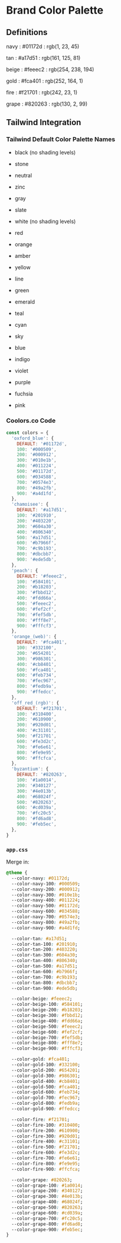 # Brand Color Palette

## Definitions

navy
: #01172d
: rgb(1, 23, 45)

tan
: #a17d51
: rgb(161, 125, 81)

beige
: #feeec2
: rgb(254, 238, 194)

gold
: #fca401
: rgb(252, 164, 1)

fire
: #f21701
: rgb(242, 23, 1)

grape
: #820263
: rgb(130, 2, 99)

## Tailwind Integration

### Tailwind Default Color Palette Names

- black (no shading levels)
- stone
- neutral
- zinc
- gray
- slate
- white (no shading levels)

- red
- orange
- amber
- yellow
- line
- green
- emerald
- teal
- cyan
- sky
- blue
- indigo
- violet
- purple
- fuchsia
- pink

### Coolors.co Code

```js
const colors = {
  'oxford_blue': {
    DEFAULT: '#01172d',
    100: '#000509',
    200: '#000912',
    300: '#010e1b',
    400: '#011224',
    500: '#01172d',
    600: '#034588',
    700: '#0574e3',
    800: '#49a2fb',
    900: '#a4d1fd',
  },
  'chamoisee': {
    DEFAULT: '#a17d51',
    100: '#201910',
    200: '#403220',
    300: '#604a30',
    400: '#806340',
    500: '#a17d51',
    600: '#b7966f',
    700: '#c9b193',
    800: '#dbcbb7',
    900: '#ede5db',
  },
  'peach': {
    DEFAULT: '#feeec2',
    100: '#584101',
    200: '#b18203',
    300: '#fbbd12',
    400: '#fdd66a',
    500: '#feeec2',
    600: '#fef2cf',
    700: '#fef5db',
    800: '#fff8e7',
    900: '#fffcf3',
  },
  'orange_(web)': {
    DEFAULT: '#fca401',
    100: '#332100',
    200: '#654201',
    300: '#986301',
    400: '#cb8401',
    500: '#fca401',
    600: '#feb734',
    700: '#fec967',
    800: '#fedb9a',
    900: '#ffedcc',
  },
  'off_red_(rgb)': {
    DEFAULT: '#f21701',
    100: '#310400',
    200: '#610900',
    300: '#920d01',
    400: '#c31101',
    500: '#f21701',
    600: '#fe3d2c',
    700: '#fe6e61',
    800: '#fe9e95',
    900: '#ffcfca',
  },
  'byzantium': {
    DEFAULT: '#820263',
    100: '#1a0014',
    200: '#340127',
    300: '#4e013b',
    400: '#68024f',
    500: '#820263',
    600: '#cd039a',
    700: '#fc20c5',
    800: '#fd6ad8',
    900: '#feb5ec',
  },
}
```

### `app.css`

Merge in:

```css
@theme {
  --color-navy: #01172d;
  --color-navy-100: #000509;
  --color-navy-200: #000912;
  --color-navy-300: #010e1b;
  --color-navy-400: #011224;
  --color-navy-500: #01172d;
  --color-navy-600: #034588;
  --color-navy-700: #0574e3;
  --color-navy-800: #49a2fb;
  --color-navy-900: #a4d1fd;

  --color-tan: #a17d51;
  --color-tan-100: #201910;
  --color-tan-200: #403220;
  --color-tan-300: #604a30;
  --color-tan-400: #806340;
  --color-tan-500: #a17d51;
  --color-tan-600: #b7966f;
  --color-tan-700: #c9b193;
  --color-tan-800: #dbcbb7;
  --color-tan-900: #ede5db;

  --color-beige: #feeec2;
  --color-beige-100: #584101;
  --color-beige-200: #b18203;
  --color-beige-300: #fbbd12;
  --color-beige-400: #fdd66a;
  --color-beige-500: #feeec2;
  --color-beige-600: #fef2cf;
  --color-beige-700: #fef5db;
  --color-beige-800: #fff8e7;
  --color-beige-900: #fffcf3;

  --color-gold: #fca401;
  --color-gold-100: #332100;
  --color-gold-200: #654201;
  --color-gold-300: #986301;
  --color-gold-400: #cb8401;
  --color-gold-500: #fca401;
  --color-gold-600: #feb734;
  --color-gold-700: #fec967;
  --color-gold-800: #fedb9a;
  --color-gold-900: #ffedcc;

  --color-fire: #f21701;
  --color-fire-100: #310400;
  --color-fire-200: #610900;
  --color-fire-300: #920d01;
  --color-fire-400: #c31101;
  --color-fire-500: #f21701;
  --color-fire-600: #fe3d2c;
  --color-fire-700: #fe6e61;
  --color-fire-800: #fe9e95;
  --color-fire-900: #ffcfca;

  --color-grape: #820263;
  --color-grape-100: #1a0014;
  --color-grape-200: #340127;
  --color-grape-300: #4e013b;
  --color-grape-400: #68024f;
  --color-grape-500: #820263;
  --color-grape-600: #cd039a;
  --color-grape-700: #fc20c5;
  --color-grape-800: #fd6ad8;
  --color-grape-900: #feb5ec;
}
```
